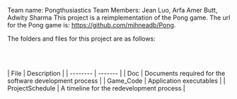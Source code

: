 Team name: Pongthusiastics
Team Members: Jean Luo, Arfa Amer Butt, Adwity Sharma
This project is a reimplementation of the Pong game. The url for the Pong game is: https://github.com/mihneadb/Pong.

The folders and files for this project are as follows:

<p><br></br></p>
| File | Description |
| -------- | ------- |
| Doc | Documents required for the software development process |
| Game_Code | Application executables |
| ProjectSchedule | A timeline for the redevelopment process |
